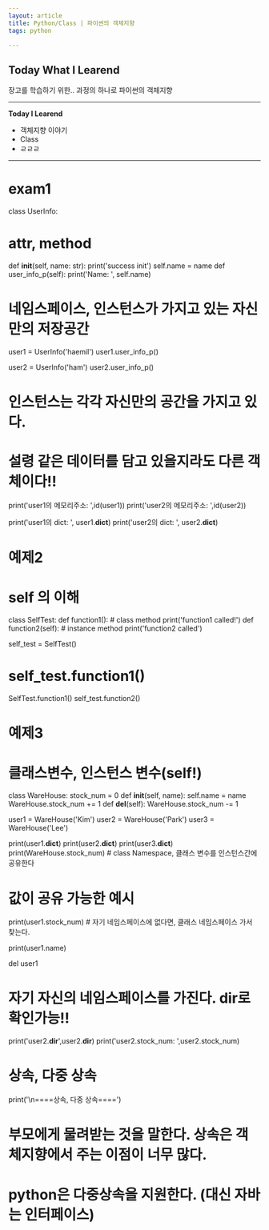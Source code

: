 ```yaml
---
layout: article
title: Python/Class | 파이썬의 객체지향
tags: python

---
```


## **Today What I Learend**  

장고를 학습하기 위한.. 과정의 하나로 파이썬의 객체지향


---
**Today I Learend**
- 객체지향 이야기
- Class 
- ㄹㄹㄹ

---




# exam1
class UserInfo:
  # attr, method
  def __init__(self, name: str):
    print('success init')
    self.name = name
  def user_info_p(self):
    print('Name: ', self.name)

# 네임스페이스, 인스턴스가 가지고 있는 자신만의 저장공간
user1 = UserInfo('haemil')
user1.user_info_p()

user2 = UserInfo('ham')
user2.user_info_p()

# 인스턴스는 각각 자신만의 공간을 가지고 있다. 
# 설령 같은 데이터를 담고 있을지라도 다른 객체이다!!
print('user1의 메모리주소: ',id(user1))
print('user2의 메모리주소: ',id(user2))

print('user1의 dict: ', user1.__dict__)
print('user2의 dict: ', user2.__dict__)

# 예제2
# self 의 이해
class SelfTest:
  def function1(): # class method
    print('function1 called!')
  def function2(self): # instance method
    print('function2 called')

self_test = SelfTest()
# self_test.function1()

SelfTest.function1()
self_test.function2()


# 예제3
# 클래스변수, 인스턴스 변수(self!)

class WareHouse:
  stock_num = 0
  def __init__(self, name):
    self.name = name
    WareHouse.stock_num += 1
  def __del__(self):
    WareHouse.stock_num -= 1

user1 = WareHouse('Kim')
user2 = WareHouse('Park')
user3 = WareHouse('Lee')

print(user1.__dict__)
print(user2.__dict__)
print(user3.__dict__)
print(WareHouse.stock_num) # class Namespace, 클래스 변수를 인스턴스간에 공유한다

# 값이 공유 가능한 예시
print(user1.stock_num) # 자기 네임스페이스에 없다면, 클래스 네임스페이스 가서 찾는다.

print(user1.name)

del user1

# 자기 자신의 네임스페이스를 가진다. dir로 확인가능!!
print('user2.__dir__',user2.__dir__)
print('user2.stock_num: ',user2.stock_num)

# 상속, 다중 상속
print('\n====상속, 다중 상속====')

# 부모에게 물려받는 것을 말한다. 상속은 객체지향에서 주는 이점이 너무 많다.
# python은 다중상속을 지원한다. (대신 자바는 인터페이스)
